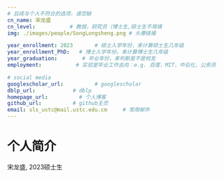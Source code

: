 ```yaml
---
# 后续与个人不符合的选项，请空缺
cn_name: 宋龙盛
cn_level:           # 教授，研究员（博士生,硕士生不用填
img: ./images/people/SongLongsheng.png # 头像链接

year_enrollment: 2023       # 硕士入学年份，来计算硕士生几年级
year_enrollment_PhD:   # 博士入学年份，来计算博士生几年级
year_graduation:        # 毕业年份，来判断是不是校友
employment:           # 实验室毕业工作去向：e.g. 百度，MIT，中石化，公务员

# social media
googlescholar_url:          # googlescholar
dblp_url:            # dblp
homepage_url:          # 个人博客
github_url:          # github主页
email: sls_ustc@mail.ustc.edu.cm     # 常用邮件
---
```


# 个人简介

宋龙盛, 2023硕士生